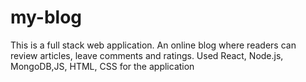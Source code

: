 # my-blog
This is a full stack web application. An online blog where readers can review articles, leave comments and ratings. Used React, Node.js, MongoDB,JS, HTML, CSS for the application 
